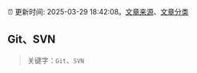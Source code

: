 :alarm_clock: 更新时间: 2025-03-29 18:42:08。[文章来源](/README.md)、[文章分类](/TAGS.md)

## Git、SVN


> 关键字：`Git`、`SVN`



